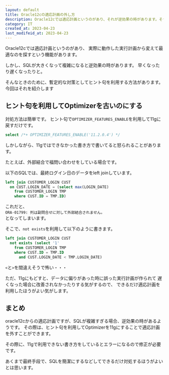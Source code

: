```yaml
---
layout: default
title: Oracle12cの適応計画の外し方
description: Oracle12cでは適応計画というのがあり、それが逆効果の時があります。そうなったときの簡単な対処方法を記載します。
category: IT
created_at: 2023-04-23
last_modifeid_at: 2023-04-23
---
```


Oracle12cでは適応計画というのがあり、
実際に動作した実行計画から変えて最適なのを探すという機能があります。

しかし、SQLが大きくなって複雑になると逆効果の時があります。
早くなったり遅くなったりと。

そんなときのために、暫定的な対策としてヒント句を利用する方法があります。  
今回はそれを紹介します


## ヒント句を利用してOptimizerを古いのにする

対処方法は簡単です。
ヒント句で`OPTIMIZER_FEATURES_ENABLE`を利用して11gに戻すだけです。

```SQL
select /*+ OPTIMIZER_FEATURES_ENABLE('11.2.0.4') */
```

しかしながら、11gではできなかった書き方で書いてると怒られることがあります。

たとえば、外部結合で福問い合わせをしている場合です。

以下のSQLでは、最終ログイン日のデータをleft joinしています。

```SQL
left join CUSTOMER_LOGIN CUST
  on CUST.LOGIN_DATE = (select max(LOGIN_DATE)
    from CUSTOMER_LOGIN TMP
    where CUST.ID = TMP.ID)
```

これだと、  
`ORA-01799: 列は副問合せに対して外部結合されません。`  
となってしまいます。

そこで、`not exists`を利用して以下のように書きます。

```SQL
left join CUSTOMER_LOGIN CUST
  not exists (select '1'
    from CUSTOMER_LOGIN TMP
    where CUST.ID = TMP.ID
      and CUST.LOGIN_DATE < TMP.LOGIN_DATE)
```

`<`と`>`を間違えそうで怖い・・・

ただ、11gにもどすと、データに偏りがあった時に誤った実行計画が作られて
遅くなった場合に改善されなかったりする気がするので、
できるだけ適応計画を利用したほうがよい気がします。

## まとめ

oracle12cからの適応計画ですが、SQLが複雑すぎる場合、逆効果の時があるようです。
その際は、ヒント句を利用してOptimizerを11gにすることで適応計画を外すことができます。

その際に、11gで利用できない書き方をしているとエラーになるので修正が必要です。

あくまで最終手段で、SQLを簡潔にするなどしてできるだけ対処するほうがよいとは思います。